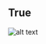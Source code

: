 ## True

![alt text](https://img.ifunny.co/images/da2d75a0b953d93a1f21f512e2d47cdde4c15c47dea067d08cd218b671ccab29_1.jpg)
